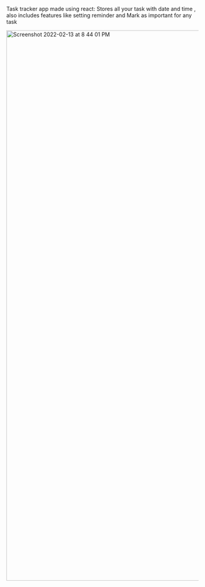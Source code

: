 Task tracker app made using react: Stores all your task with date and time , also includes features like setting reminder and Mark as important for any task

<img width="1440" alt="Screenshot 2022-02-13 at 8 44 01 PM" src="https://user-images.githubusercontent.com/68810601/153869937-98a6c929-7ccb-43f8-b768-d899f6d46b29.png">
